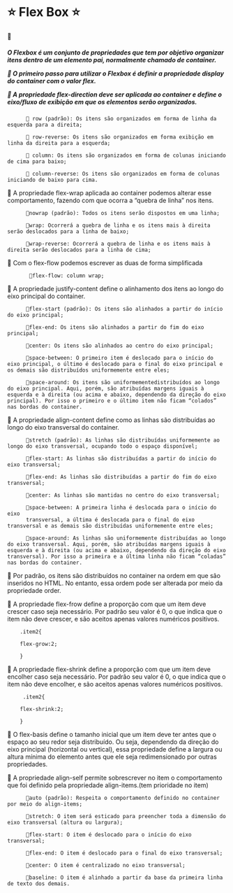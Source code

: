 <h1>⭐️ Flex Box ⭐️</h1>

🔺<h5> O Flexbox é um conjunto de propriedades que tem por objetivo organizar itens dentro de um elemento pai, normalmente chamado de container.

🔺 O primeiro passo para utilizar o Flexbox é definir a propriedade display do container com o valor flex.

🔺 A propriedade flex-direction deve ser aplicada ao container e define o eixo/fluxo de exibição em que os elementos serão organizados. </h5>

          🔸 row (padrão): Os itens são organizados em forma de linha da esquerda para a direita;

          🔸 row-reverse: Os itens são organizados em forma exibição em linha da direita para a esquerda;

          🔸 column: Os itens são organizados em forma de colunas iniciando de cima para baixo;

          🔸 column-reverse: Os itens são organizados em forma de colunas iniciando de baixo para cima.

🔺 A propriedade flex-wrap aplicada ao container podemos alterar esse comportamento, fazendo com que ocorra a “quebra de linha” nos itens.
 
          🔸nowrap (padrão): Todos os itens serão dispostos em uma linha;

          🔸wrap: Ocorrerá a quebra de linha e os itens mais à direita serão deslocados para a linha de baixo;

          🔸wrap-reverse: Ocorrerá a quebra de linha e os itens mais à direita serão deslocados para a linha de cima;

🔺 Com o flex-flow podemos escrever as duas de forma simplificada

           🔸flex-flow: column wrap;

🔺 A propriedade justify-content define o alinhamento dos itens ao longo do eixo principal do container.

          🔸flex-start (padrão): Os itens são alinhados a partir do início do eixo principal;
          
          🔸flex-end: Os itens são alinhados a partir do fim do eixo principal;

          🔸center: Os itens são alinhados ao centro do eixo principal;
          
          🔸space-between: O primeiro item é deslocado para o início do eixo principal, o último é deslocado para o final do eixo principal e os demais são distribuídos uniformemente entre eles;

          🔸space-around: Os itens são uniformementedistribuídos ao longo do eixo principal. Aqui, porém, são atribuídas margens iguais à esquerda e à direita (ou acima e abaixo, dependendo da direção do eixo principal). Por isso o primeiro e o último item não ficam “colados” nas bordas do container.

🔺 A propriedade align-content define como as linhas são distribuídas ao longo do eixo transversal do container. 

          🔸stretch (padrão): As linhas são distribuídas uniformemente ao longo do eixo transversal, ocupando todo o espaço disponível;
          
          🔸flex-start: As linhas são distribuídas a partir do início do eixo transversal;

          🔸flex-end: As linhas são distribuídas a partir do fim do eixo transversal;
          
          🔸center: As linhas são mantidas no centro do eixo transversal;
         
          🔸space-between: A primeira linha é deslocada para o início do eixo 
          transversal, a última é deslocada para o final do eixo transversal e as demais são distribuídas uniformemente entre eles;
          
          🔸space-around: As linhas são uniformemente distribuídas ao longo do eixo transversal. Aqui, porém, são atribuídas margens iguais à esquerda e à direita (ou acima e abaixo, dependendo da direção do eixo transversal). Por isso a primeira e a última linha não ficam “coladas” nas bordas do container.

🔺 Por padrão, os itens são distribuídos no container na ordem em que são inseridos no HTML. No entanto, essa ordem pode ser alterada por meio da propriedade order.

🔺 A propriedade flex-frow define a proporção com que um item deve crescer caso seja necessário. Por padrão seu valor é 0, o que indica que o item não deve crescer, e são aceitos apenas valores numéricos positivos.
 
        .item2{

        flex-grow:2;

        }

🔺 A propriedade flex-shrink define a proporção com que um item deve encolher caso seja necessário. Por padrão seu valor é 0, o que indica que o item não deve encolher, e são aceitos apenas valores numéricos positivos.

         .item2{

        flex-shrink:2;

        }


🔺 O flex-basis define o tamanho inicial que um item deve ter antes que o espaço ao seu redor seja distribuído. Ou seja, dependendo da direção do eixo principal (horizontal ou vertical), essa propriedade define a largura ou altura mínima do elemento antes que ele seja redimensionado por outras propriedades.

🔺  A propriedade align-self permite sobrescrever no item o comportamento que foi definido pela propriedade align-items.(tem prioridade no item)

          🔸auto (padrão): Respeita o comportamento definido no container por meio do align-items;
        
          🔸stretch: O item será esticado para preencher toda a dimensão do eixo transversal (altura ou largura);

          🔸flex-start: O item é deslocado para o início do eixo transversal;
        
          🔸flex-end: O item é deslocado para o final do eixo transversal;
          
          🔸center: O item é centralizado no eixo transversal;

          🔸baseline: O item é alinhado a partir da base da primeira linha de texto dos demais.





